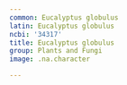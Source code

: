 ```yaml
---
common: Eucalyptus globulus
latin: Eucalyptus globulus
ncbi: '34317'
title: Eucalyptus globulus
group: Plants and Fungi
image: .na.character

---
```

